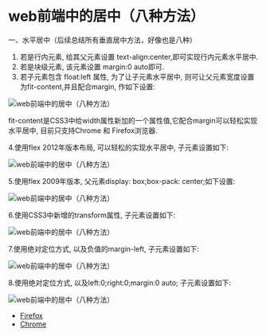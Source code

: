 
# web前端中的居中（八种方法）

一、水平居中（后续总结所有垂直居中方法，好像也是八种）

1. 若是行内元素, 给其父元素设置 text-align:center,即可实现行内元素水平居中.
2. 若是块级元素, 该元素设置 margin:0 auto即可.
3. 若子元素包含 float:left 属性, 为了让子元素水平居中, 则可让父元素宽度设置为fit-content,并且配合margin, 作如下设置:

![web前端中的居中（八种方法）](https://p26.toutiaoimg.com/large/28960003e0099b89ef9b)

fit-content是CSS3中给width属性新加的一个属性值,它配合margin可以轻松实现水平居中, 目前只支持Chrome 和 Firefox浏览器.

4.使用flex 2012年版本布局, 可以轻松的实现水平居中, 子元素设置如下:

![web前端中的居中（八种方法）](https://p26.toutiaoimg.com/large/2a3b0001e8cdaaf291b2)

5.使用flex 2009年版本, 父元素display: box;box-pack: center;如下设置:

![web前端中的居中（八种方法）](https://p26.toutiaoimg.com/large/2a3d000057d2079a076f)

6.使用CSS3中新增的transform属性, 子元素设置如下:

![web前端中的居中（八种方法）](https://p26.toutiaoimg.com/large/2a380003692bf750796e)

7.使用绝对定位方式, 以及负值的margin-left, 子元素设置如下:

![web前端中的居中（八种方法）](https://p26.toutiaoimg.com/large/2a3600044b285773c1ab)

8.使用绝对定位方式, 以及left:0;right:0;margin:0 auto; 子元素设置如下:

![web前端中的居中（八种方法）](https://p26.toutiaoimg.com/large/2a3d00005b14765abf32)

- [Firefox](https://www.toutiao.com/search/?keyword=Firefox)
- [Chrome](https://www.toutiao.com/search/?keyword=Chrome)
